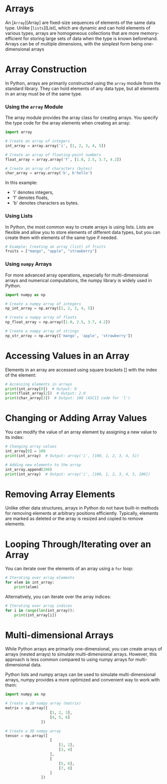 # Arrays

An [`Array`][Array] are fixed-size sequences of elements of the same data type. Unlike [`lists`][List], which are dynamic and can hold elements of various types, arrays are homogeneous collections that are more memory-efficient for storing large sets of data when the type is known beforehand. Arrays can be of multiple dimensions, with the simplest form being one-dimensional arrays

# Array Construction

In Python, arrays are primarily constructed using the `array` module from the standard library. They can hold elements of any data type, but all elements in an array must be of the same type.

### Using the `array` Module

The array module provides the array class for creating arrays. You specify the type code for the array elements when creating an array:

```python
import array

# Create an array of integers
int_array = array.array('i', [1, 2, 3, 4, 5])

# Create an array of floating-point numbers
float_array = array.array('f', [1.0, 2.5, 3.7, 4.2])

# Create an array of characters (bytes)
char_array = array.array('b', b'hello')

```

In this example:

- 'i' denotes integers,
- 'f' denotes floats,
- 'b' denotes characters as bytes.

### Using Lists

In Python, the most common way to create arrays is using lists. Lists are flexible and allow you to store elements of different data types, but you can create them with elements of the same type if needed.

```python
# Example: Creating an array (list) of fruits
fruits = ["mango", "apple", "strawberry"]

```

### Using `numpy` Arrays

For more advanced array operations, especially for multi-dimensional arrays and numerical computations, the numpy library is widely used in Python.

```python
import numpy as np

# Create a numpy array of integers
np_int_array = np.array([1, 2, 3, 4, 5])

# Create a numpy array of floats
np_float_array = np.array([1.0, 2.5, 3.7, 4.2])

# Create a numpy array of strings
np_str_array = np.array(['mango', 'apple', 'strawberry'])

```

# Accessing Values in an Array

Elements in an array are accessed using square brackets [] with the index of the element:

```python
# Accessing elements in arrays
print(int_array[0])  # Output: 0
print(float_array[2])  # Output: 2.0
print(char_array[3])  # Output: 108 (ASCII code for 'l')

```

# Changing or Adding Array Values

You can modify the value of an array element by assigning a new value to its index:

```python
# Changing array values
int_array[0] = 100
print(int_array)  # Output: array('i', [100, 1, 2, 3, 4, 5])

# Adding new elements to the array
int_array.append(200)
print(int_array)  # Output: array('i', [100, 1, 2, 3, 4, 5, 200])

```

# Removing Array Elements

Unlike other data structures, arrays in Python do not have built-in methods for removing elements at arbitrary positions efficiently. Typically, elements are marked as deleted or the array is resized and copied to remove elements.

# Looping Through/Iterating over an Array

You can iterate over the elements of an array using a `for` loop:

```python
# Iterating over array elements
for elem in int_array:
    print(elem)

```

Alternatively, you can iterate over the array indices:

```python
# Iterating over array indices
for i in range(len(int_array)):
    print(int_array[i])

```

# Multi-dimensional Arrays

While Python arrays are primarily one-dimensional, you can create arrays of arrays (nested arrays) to simulate multi-dimensional arrays. However, this approach is less common compared to using numpy arrays for multi-dimensional data.

Python lists and numpy arrays can be used to simulate multi-dimensional arrays, numpy provides a more optimized and convenient way to work with them:

```python
import numpy as np

# Create a 2D numpy array (matrix)
matrix = np.array([
                    [1, 2, 3],
                    [4, 5, 6]
                ])

# Create a 3D numpy array
tensor = np.array([
                    [
                        [1, 2],
                        [3, 4]
                    ],
                    [
                        [5, 6],
                        [7, 8]
                    ]
                ])

```
